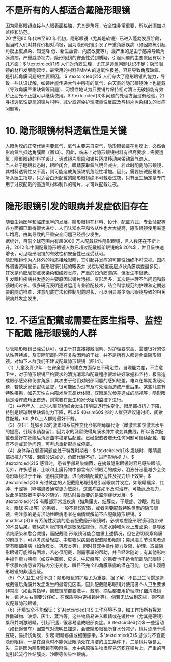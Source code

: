 # 不是所有的人都适合戴隐形眼镜  
因为隐形眼镜直接与人眼表面接触，尤其是角膜，安全性非常重要，所以必须加以监控和防范。  
20 世纪80 年代末至90 年代初，隐形眼镜（尤其是软镜）已进入蓬勃发展阶段，但当时人们对其评价相对消极，因为隐形眼镜引发了严重角膜疾病（如因缺氧引起角膜上皮点染、知觉降 低、新生血管、内皮改变等），最严重的是由于感染导致角膜溃疡，严重威胁视力，隐形眼镜的安全性受到质疑。引起问题的主要原因有以下几方面：$ \textcircled{1}$    人们对角膜生理，尤其是透氧问题认识不足；隐形眼镜的材料发展刚起步，最常用的材料PMMA 的透氧性极差，容易导致角膜缺氧，是引起角膜问题的主要原因。 $ \textcircled{2}$    人们夸大了隐形眼镜的能力，导致一些认识误解，如镜片能传递大气中所有的氧气、白天戴的隐形眼镜晚上也能戴（导致角膜严重缺氧等问题）、习惯性地认为只要镜片保持相对清洁无破损能有效矫正屈光不正就可以继续使用。$ \textcircled{3}$    问题的处理方面没有经验，如寻找透氧性更高的镜片材料、减少或避免护理液毒性反应及与镜片污染相关的炎症问题等。  
# 10. 隐形眼镜材料透氧性是关键  
人眼角膜的正常代谢需要氧气，氧气主要来自空气，隐形眼镜戴在角膜上，必然会影响氧气抵达角膜面（图13）。因此，临床上对隐形眼镜材料有很高要求：需要透氧；隐形眼镜的科学设计，通过镜片周围和镜片适度移动来带动氧气进入。  
当人处于睡眠状态时，眼睑闭合，眼睛获取氧气明显减少，若此时配戴隐形眼镜，其材料透氧性又不高，则可能造成角膜缺氧危险性增加。因此，需要告诫配戴者，听从医生指导，只适合白天配戴的隐形眼镜绝不可戴着过夜，只有医生确定是专门用于过夜配戴的高透氧材料制作的镜片，才可以配戴过夜。  
#  隐形眼镜引发的眼病并发症依旧存在  
随着生物医学和临床医学的发展，隐形眼镜在材料、设计、配戴方式、专业验配等各方面都已取得很大进步，人们认知水平和依从性也大大提高，隐形眼镜使用率逐年增高，由其导致的严重安全问题已经很少发生。  
据统计，目前全球范围内有超8000 万人配戴软性隐形眼镜，且人数还在不断上升。2012 年中国配戴隐形眼镜人数已超过配戴框架眼镜的$ 20\%$ ，并且呈快速增长，可见隐形眼镜的有效性和安全性已深受认可。  
隐形眼镜作为人体外的物质接触眼睛，其引起并发症的可能性始终不可忽视。国内外调查资料显示，隐形眼镜引起的眼表并 发症以轻度表层点状角膜病变最多见，其次是角膜局部点状染色和结膜炎症，严重的如角膜溃疡，但发生率很低。  
引发眼科疾病并发症的主要原因以镜片污损、变形居多，其次是护理不当问题和戴镜时间过长。很多研究表明通过运用专业验配技术，结合科学规范的护理和定期必要的随访检查，注意配戴方法和控制配戴时长，可以明显减少隐形眼镜导致的相关眼病并发症发生。  
# 12.  不适宜配戴或需要在医生指导、监控下配戴 隐形眼镜的人群  
尽管隐形眼镜已深受认可，但由于其直接接触眼睛、对护理要求高、需要很好的依从性等特点，及实际配戴时存在复杂因素的干扰，并不是所有人都适合戴隐形眼镜。对如下人群我们不建议配戴隐形眼镜（图14）。  
（1）儿童及青少年：在安全意识的建立方面存在不确定性，自理能力差，不注意卫生，对于隐形眼镜严格要求的清洗消毒和配戴程序很难较好掌握和坚持，极易造成眼部感染和伤害角膜；其次由于他们对眼部问题的感知较差，难以在早期发现问题，若缺乏家长密切监督，很可能因为没有及时处理而造成严重后果。某些儿童有特殊疾患，如先天性白内障术后无晶状体眼、双眼屈光参差造成的弱视等，隐形眼镜是治疗或矫正首选，则需要在医生和家长密切监控下进行。  
（2）中老年人：此时人眼部组织会发生较明显退行性变化，眼局部抵抗力下降，特别是眼球耐受缺氧能力下降，所以$ 40\sim60$  岁的人群只建议短时间、间歇性配戴，60 岁以上人群则最好不戴。  
（3）孕妇：妊娠引起的激素和系统性变化会影响角膜代谢（雌激素和孕激素水平的提高，引起水钠潴留），因为水的潴留使得角膜水肿并改变其曲线，所以首次配戴者最好在妊娠后角膜曲率稳定后配戴。已经配戴者若无任何问题可继续配戴，若有不适或其他问题，可考虑重新配适或停戴。  
（4）身体存在健康问题或处于特殊时期者：$ \textcircled{1}$    发烧时，眼睛局部抵抗力下降，泪液分泌减少，角膜代谢不好，进而影响视 力。$ \textcircled{2}$    感冒时，患者手部易染病菌，在摘戴隐形眼镜时容易感染眼部。另外，许多感冒、止咳和止痛药物中都含有抑制眼泪的成分，泪液分泌量减少会使隐形眼镜过于干燥、透明度降低，进而影响配戴舒适性及视力矫正效果。$ \textcircled{3}$    有过敏症的人配戴隐形眼镜易引起眼病并发症，如眼睛瘙痒、红肿、干涩等（哮喘患者通常更为敏感），这些病症如不及时治疗，可能危及视力，故此类配戴者需更多的随访，随访时最重要的是监测症状发展。$ \textcircled{4}$    有眼部异常或疾病（如角膜炎、结膜炎、干眼症、沙眼、睑缘炎、眼球 突出等）的患者，一般不建议配戴，或者需要配戴特殊类型的隐形眼镜，需注意的是有活动性眼病患者在病情缓解前不应配戴隐形眼镜。$ \mathcal{S}$    有系统性疾病的患者配戴隐形眼镜时，必须考虑隐形眼镜可能带来的不良后果。糖尿病角膜的特点是敏感性降低、基质水肿和角膜上皮点染，易导致溃疡感染和愈合减慢，而配戴隐 形眼镜可能会加重上述情况，但在密切观察角膜的前提下，可以考虑给轻度、中度糖尿病患者配戴隐形眼镜；类风湿关节炎患者通常有眼部疾病（如角膜炎、巩膜炎等），同时其双手操作能力受限，护理、取戴隐形眼镜可能都有困难，若必须配戴，则需家属的帮助，并且经常随访；有其他影响手操作能力疾病（如双手震颤、皮炎、牛皮癣等）的患者也不适合配戴隐形眼镜；甲状腺疾病患者因有内分泌变化、瞬目不完全和角膜暴露的潜在可能，也易出现隐形眼镜的非适应证。  
（5）个人卫生习惯不良：隐形眼镜的护理尤为重要，据了解，不良卫生习惯是造成戴镜后角膜并发症发生的最常见因素，因此配戴隐形眼镜对使用者个人卫生要求非常高（如勤剪指甲，摘戴镜前都要洗手，戴前、摘后都要用护理液仔细清洗镜片，镜 片左右眼要分仔细，在保质期内更换镜片等），倘若无法做到这些，则不建议配戴隐形眼镜。  
（6）环境安全不能保证：$ \textcircled{1}$    工作环境不良，如工作场所有挥发性酸碱物、油烟、灰尘、蒸汽等，这些物质易进入眼睛或在镜片中（尤其是硬镜）累积并刺激眼睛，引起不适，很容易造成眼部炎症。$ \textcircled{2}$    一些运动（如长途骑车）因空气对流明显加速，会使隐形眼镜所含水分减少，镜片逐渐干燥变硬，易损伤角膜，引起 眼睛疼痛或细菌感染。$ \textcircled{3}$    游泳时不宜戴隐形眼镜，一是在游泳时不能保证眼睛处在清洁的卫生条件下，二是镜片容易丢失，三是因为隐形眼镜有吸附性，水中病原微生物很容易沉积在镜片上，严重的可能引起流行性结膜炎、沙眼等传染性眼病。  